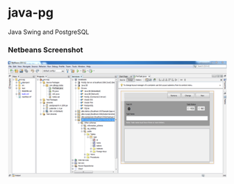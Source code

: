 # java-pg
Java Swing and PostgreSQL

### Netbeans Screenshot
![Project Screenshot](https://github.com/clydeatuic/java-pg/blob/master/project-screenshot.PNG "Project Screenshot")

